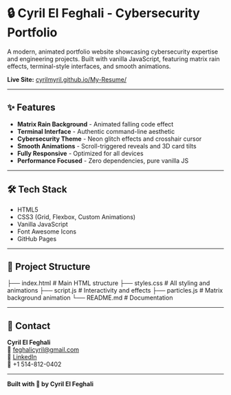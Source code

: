 # 🔒 Cyril El Feghali - Cybersecurity Portfolio

A modern, animated portfolio website showcasing cybersecurity expertise and engineering projects. Built with vanilla JavaScript, featuring matrix rain effects, terminal-style interfaces, and smooth animations.

**Live Site:** [cyrilmyril.github.io/My-Resume/](https://cyrilmyril.github.io/My-Resume/)

---

## ✨ Features

- **Matrix Rain Background** - Animated falling code effect
- **Terminal Interface** - Authentic command-line aesthetic
- **Cybersecurity Theme** - Neon glitch effects and crosshair cursor
- **Smooth Animations** - Scroll-triggered reveals and 3D card tilts
- **Fully Responsive** - Optimized for all devices
- **Performance Focused** - Zero dependencies, pure vanilla JS

---

## 🛠️ Tech Stack

- HTML5
- CSS3 (Grid, Flexbox, Custom Animations)
- Vanilla JavaScript
- Font Awesome Icons
- GitHub Pages

---

## 📂 Project Structure

├── index.html # Main HTML structure
├── styles.css # All styling and animations
├── script.js # Interactivity and effects
├── particles.js # Matrix background animation
└── README.md # Documentation

---

## 📧 Contact

**Cyril El Feghali**  
📧 feghalicyril@gmail.com  
🔗 [LinkedIn](https://linkedin.com/in/cyril-el-feghali)  
📱 +1 514-812-0402

---

**Built with 💚 by Cyril El Feghali**